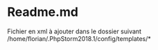 # Readme.md

Fichier en xml à ajouter dans le dossier suivant
/home/florian/.PhpStorm2018.1/config/templates/*